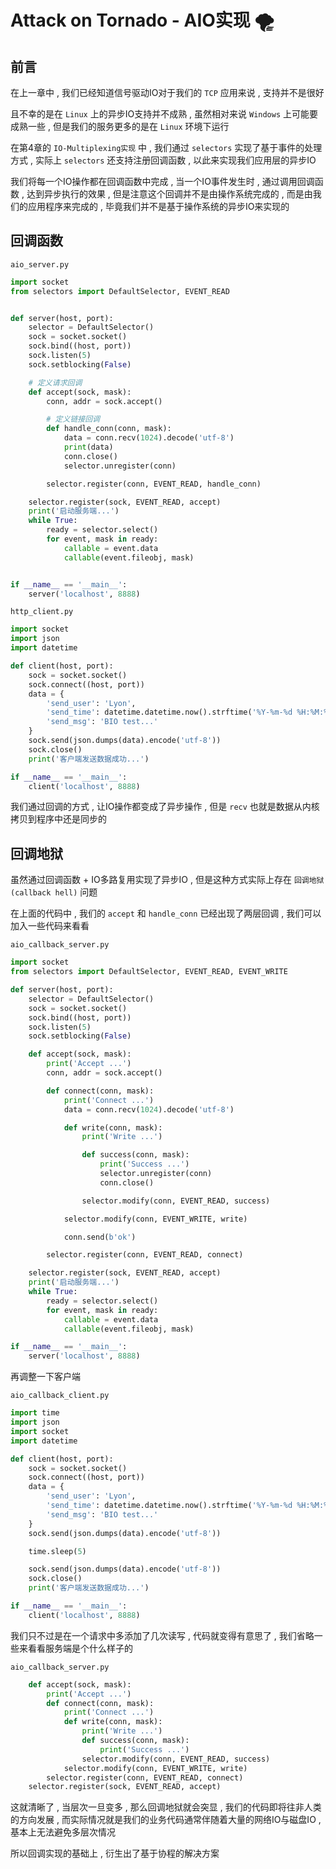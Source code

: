 # Attack on Tornado - AIO实现 🌪












<extoc></extoc>

## 前言

在上一章中 , 我们已经知道信号驱动IO对于我们的 `TCP` 应用来说 , 支持并不是很好

且不幸的是在 `Linux` 上的异步IO支持并不成熟 , 虽然相对来说 `Windows` 上可能要成熟一些 , 但是我们的服务更多的是在 `Linux` 环境下运行 

在第4章的 `IO-Multiplexing实现` 中 , 我们通过 `selectors` 实现了基于事件的处理方式 , 实际上 `selectors` 还支持注册回调函数 , 以此来实现我们应用层的异步IO

我们将每一个IO操作都在回调函数中完成 , 当一个IO事件发生时 , 通过调用回调函数 , 达到异步执行的效果 , 但是注意这个回调并不是由操作系统完成的 , 而是由我们的应用程序来完成的 , 毕竟我们并不是基于操作系统的异步IO来实现的

## 回调函数

`aio_server.py`

```python
import socket
from selectors import DefaultSelector, EVENT_READ


def server(host, port):
    selector = DefaultSelector()
    sock = socket.socket()
    sock.bind((host, port))
    sock.listen(5)
    sock.setblocking(False)

    # 定义请求回调
    def accept(sock, mask):
        conn, addr = sock.accept()

        # 定义链接回调
        def handle_conn(conn, mask):
            data = conn.recv(1024).decode('utf-8')
            print(data)
            conn.close()
            selector.unregister(conn)

        selector.register(conn, EVENT_READ, handle_conn)

    selector.register(sock, EVENT_READ, accept)
    print('启动服务端...')
    while True:
        ready = selector.select()
        for event, mask in ready:
            callable = event.data
            callable(event.fileobj, mask)


if __name__ == '__main__':
    server('localhost', 8888)
```

`http_client.py` 

```python
import socket
import json
import datetime

def client(host, port):
    sock = socket.socket()
    sock.connect((host, port))
    data = {
        'send_user': 'Lyon',
        'send_time': datetime.datetime.now().strftime('%Y-%m-%d %H:%M:%S'),
        'send_msg': 'BIO test...'
    }
    sock.send(json.dumps(data).encode('utf-8'))
    sock.close()
    print('客户端发送数据成功...')

if __name__ == '__main__':
    client('localhost', 8888)
```

我们通过回调的方式 , 让IO操作都变成了异步操作 , 但是 `recv` 也就是数据从内核拷贝到程序中还是同步的

## 回调地狱

虽然通过回调函数 + IO多路复用实现了异步IO , 但是这种方式实际上存在 `回调地狱(callback hell)` 问题

在上面的代码中 , 我们的 `accept` 和 `handle_conn` 已经出现了两层回调 , 我们可以加入一些代码来看看

`aio_callback_server.py`

```python
import socket
from selectors import DefaultSelector, EVENT_READ, EVENT_WRITE

def server(host, port):
    selector = DefaultSelector()
    sock = socket.socket()
    sock.bind((host, port))
    sock.listen(5)
    sock.setblocking(False)

    def accept(sock, mask):
        print('Accept ...')
        conn, addr = sock.accept()

        def connect(conn, mask):
            print('Connect ...')
            data = conn.recv(1024).decode('utf-8')

            def write(conn, mask):
                print('Write ...')

                def success(conn, mask):
                    print('Success ...')
                    selector.unregister(conn)
                    conn.close()

                selector.modify(conn, EVENT_READ, success)

            selector.modify(conn, EVENT_WRITE, write)

            conn.send(b'ok')

        selector.register(conn, EVENT_READ, connect)

    selector.register(sock, EVENT_READ, accept)
    print('启动服务端...')
    while True:
        ready = selector.select()
        for event, mask in ready:
            callable = event.data
            callable(event.fileobj, mask)

if __name__ == '__main__':
    server('localhost', 8888)
```

再调整一下客户端

`aio_callback_client.py`

```python
import time
import json
import socket
import datetime

def client(host, port):
    sock = socket.socket()
    sock.connect((host, port))
    data = {
        'send_user': 'Lyon',
        'send_time': datetime.datetime.now().strftime('%Y-%m-%d %H:%M:%S'),
        'send_msg': 'BIO test...'
    }
    sock.send(json.dumps(data).encode('utf-8'))

    time.sleep(5)

    sock.send(json.dumps(data).encode('utf-8'))
    sock.close()
    print('客户端发送数据成功...')

if __name__ == '__main__':
    client('localhost', 8888)
```

我们只不过是在一个请求中多添加了几次读写 , 代码就变得有意思了 , 我们省略一些来看看服务端是个什么样子的 

`aio_callback_server.py`

```python
    def accept(sock, mask):
        print('Accept ...')
        def connect(conn, mask):
            print('Connect ...')
            def write(conn, mask):
                print('Write ...')
                def success(conn, mask):
                    print('Success ...')
                selector.modify(conn, EVENT_READ, success)
            selector.modify(conn, EVENT_WRITE, write)
        selector.register(conn, EVENT_READ, connect)
    selector.register(sock, EVENT_READ, accept)
```

这就清晰了 , 当层次一旦变多 , 那么回调地狱就会突显 , 我们的代码即将往非人类的方向发展 , 而实际情况就是我们的业务代码通常伴随着大量的网络IO与磁盘IO , 基本上无法避免多层次情况

所以回调实现的基础上 , 衍生出了基于协程的解决方案